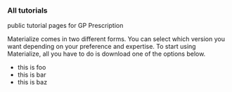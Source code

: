 ### All tutorials
public tutorial pages for GP Prescription

Materialize comes in two different forms. You can select which version you want depending on your preference and expertise. To start using Materialize, all you have to do is download one of the options below.

- this is foo
- this is bar 
- this is baz
